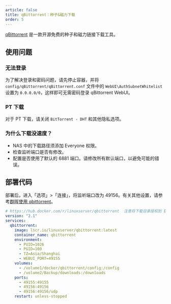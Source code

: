 ```yaml
---
article: false
title: qBittorrent：种子&磁力下载
order: 5
---
```


[qBittorrent](https://registry.hub.docker.com/r/linuxserver/qbittorrent/) 是一款开源免费的种子和磁力链接下载工具。

## 使用问题

### 无法登录

为了解决登录和密码问题，请先停止容器，并将 `config/qBittorrent/qBittorrent.conf` 文件中的 `WebUI\AuthSubnetWhitelist` 设置为 `0.0.0.0/0`，这样即可无需密码登录 qBittorrent WebUI。

### PT 下载

对于 PT 下载，请关闭 `BitTorrent - DHT` 和其他隐私选项。

### 为什么下载没速度？

- NAS 中的下载路径须添加 Everyone 权限。
- 检查监听端口是否有修改。
- 配置是否使用了默认的 6881 端口。请修改所有默认端口，以避免可能的错误。

## 部署代码

部署后，进入「选项」>「连接」，将监听端口改为 49156。有关其他设置，请参考[群晖使用 qbittorrent](https://blog.csdn.net/weixin_45120915/article/details/114691473)。

```yml
# https://hub.docker.com/r/linuxserver/qbittorrent  注意将下载目录授权到 Everyone
version: "2.1"
services:
  qbittorrent:
    image: lscr.io/linuxserver/qbittorrent:latest
    container_name: qbittorrent
    environment:
      - PUID=1026
      - PGID=100
      - TZ=Asia/Shanghai
      - WEBUI_PORT=49155
    volumes:
      - /volume1/docker/qbittorrent/config:/config
      - /volume2/Backup/downloads:/downloads
    ports:
      - 49155:49155
      - 49156:49156
      - 49156:49156/udp
    restart: unless-stopped
```
